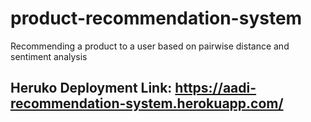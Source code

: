 # product-recommendation-system
 Recommending a product to a user based on pairwise distance and sentiment analysis
 ## Heruko Deployment Link: https://aadi-recommendation-system.herokuapp.com/
